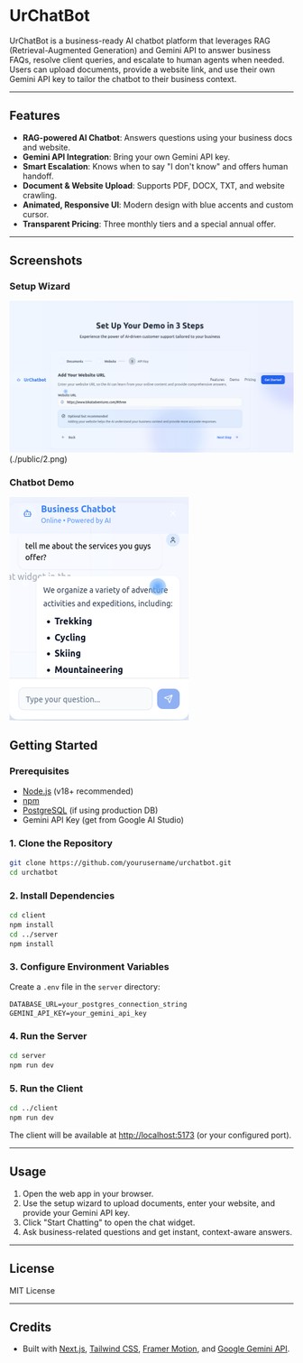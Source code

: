 # UrChatBot

UrChatBot is a business-ready AI chatbot platform that leverages RAG (Retrieval-Augmented Generation) and Gemini API to answer business FAQs, resolve client queries, and escalate to human agents when needed. Users can upload documents, provide a website link, and use their own Gemini API key to tailor the chatbot to their business context.

---

## Features

- **RAG-powered AI Chatbot**: Answers questions using your business docs and website.
- **Gemini API Integration**: Bring your own Gemini API key.
- **Smart Escalation**: Knows when to say "I don't know" and offers human handoff.
- **Document & Website Upload**: Supports PDF, DOCX, TXT, and website crawling.
- **Animated, Responsive UI**: Modern design with blue accents and custom cursor.
- **Transparent Pricing**: Three monthly tiers and a special annual offer.

---

## Screenshots

### Setup Wizard

![Setup Wizard](./public/1.png)
            (./public/2.png)

### Chatbot Demo

![Chatbot Demo](./public/3.png)


## Getting Started

### Prerequisites

- [Node.js](https://nodejs.org/) (v18+ recommended)
- [npm](https://www.npmjs.com/)
- [PostgreSQL](https://www.postgresql.org/) (if using production DB)
- Gemini API Key (get from Google AI Studio)

### 1. Clone the Repository

```bash
git clone https://github.com/yourusername/urchatbot.git
cd urchatbot
```

### 2. Install Dependencies

```bash
cd client
npm install
cd ../server
npm install
```

### 3. Configure Environment Variables

Create a `.env` file in the `server` directory:

```env
DATABASE_URL=your_postgres_connection_string
GEMINI_API_KEY=your_gemini_api_key
```

### 4. Run the Server

```bash
cd server
npm run dev
```

### 5. Run the Client

```bash
cd ../client
npm run dev
```

The client will be available at [http://localhost:5173](http://localhost:5173) (or your configured port).

---

## Usage

1. Open the web app in your browser.
2. Use the setup wizard to upload documents, enter your website, and provide your Gemini API key.
3. Click "Start Chatting" to open the chat widget.
4. Ask business-related questions and get instant, context-aware answers.

---

## License

MIT License

---

## Credits

- Built with [Next.js](https://nextjs.org/), [Tailwind CSS](https://tailwindcss.com/), [Framer Motion](https://www.framer.com/motion/), and [Google Gemini API](https://ai.google.dev/).